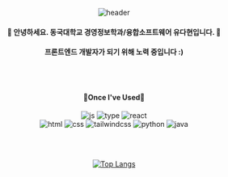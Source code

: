 <div align=center>
  
![header](https://capsule-render.vercel.app/api?&type=waving&color=fb958b&height=200&section=header&text=Hi,%20there!&fontSize=60&animation=fadeIn&fontColor=FFFAFA&fontAlign=70&fontAlignY=25&rotate=8)

<div>
  
#### :herb: 안녕하세요. 동국대학교 경영정보학과/융합소프트웨어 유다현입니다. :herb:
#### 프론트엔드 개발자가 되기 위해 노력 중입니다 :)
</div>

<br/>
<br/>

#### 📌Once I've Used📌 

![js](https://img.shields.io/badge/JavaScript-F7DF1E?style=for-the-badge&logo=JavaScript&logoColor=white)
![type](https://img.shields.io/badge/TypeScript-007ACC?style=for-the-badge&logo=typescript&logoColor=white)
![react](https://img.shields.io/badge/React-20232A?style=for-the-badge&logo=react&logoColor=61DAFB)
<br/>
![html](https://img.shields.io/badge/HTML5-E34F26?style=for-the-badge&logo=html5&logoColor=white)
![css](https://img.shields.io/badge/CSS-239120?&style=for-the-badge&logo=css3&logoColor=white)
![tailwindcss](https://img.shields.io/badge/Tailwind_CSS-38B2AC?style=for-the-badge&logo=tailwind-css&logoColor=white)
![python](https://img.shields.io/badge/Python-14354C?style=for-the-badge&logo=python&logoColor=white)
![java](https://img.shields.io/badge/Java-ED8B00?style=for-the-badge&logo=openjdk&logoColor=white)

<br/>
<br/>


[![Top Langs](https://github-readme-stats.vercel.app/api/top-langs/?username=Dahyeonni&layout=donut)](https://github.com/anuraghazra/github-readme-stats)


</div>
